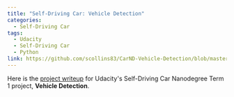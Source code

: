 ```yaml
---
title: "Self-Driving Car: Vehicle Detection"
categories:
  - Self-Driving Car
tags:
  - Udacity
  - Self-Driving Car
  - Python
link: https://github.com/scollins83/CarND-Vehicle-Detection/blob/master/README.md
---
```


Here is the [project writeup](#) for Udacity's Self-Driving Car Nanodegree Term 1 project, **Vehicle Detection**.